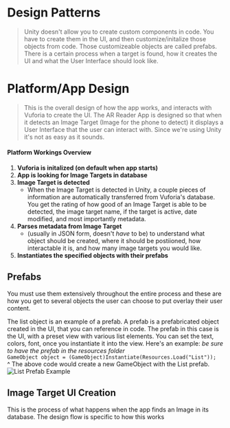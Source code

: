 # Design Patterns
>Unity doesn't allow you to create custom components in code. You have to create them in the UI, and then customize/initalize those objects from code. Those customizeable objects are called prefabs. There is a certain process when a target is found, how it creates the UI and what the User Interface should look like. 

# Platform/App Design
>This is the overall design of how the app works, and interacts with Vuforia to create the UI. 
The AR Reader App is designed so that when it detects an Image Target (Image for the phone to detect) it displays a User Interface that the user can interact with. Since we're using Unity it's not as easy as it sounds. 

#### Platform Workings Overview
1. **Vuforia is initalized (on default when app starts)**
2. **App is looking for Image Targets in database** 
3. **Image Target is detected** 
    - When the Image Target is detected in Unity, a couple pieces of information are automatically transferred from Vuforia's database. You get the rating of how good of an Image Target is able to be detected, the image target name, if the target is active, date modified, and most importantly metadata.
4. **Parses metadata from Image Target** 
    - (usually in JSON form, doesn't *have* to be) to understand what object should be created, where it should be postiioned, how interactable it is, and how many image targets you would like.
5. **Instantiates the specified objects with their prefabs**

## Prefabs
You must use them extensively throughout the entire process and these are how you get to several objects the user can choose to put overlay their user content.

The list object is an example of a prefab. A prefab is a prefabricated object created in the UI, that you can reference in code. The prefab in this case is the UI, with a preset view with various list elements. You can set the text, colors, font, once you instantiate it into the view.  Here's an example: *be sure to have the prefab in the resources folder*  
`GameObject object = (GameObject)Instantiate(Resources.Load("List"));`  
^ The above code would create a new GameObject with the List prefab. 
![List Prefab Example](images/prefab.png)

## Image Target UI Creation
This is the process of what happens when the app finds an Image in its database. The design flow is specific to how this works 
